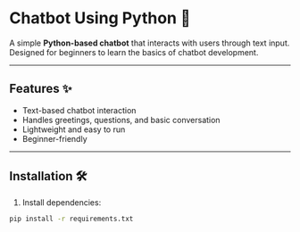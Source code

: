 # Chatbot Using Python 🤖

A simple **Python-based chatbot** that interacts with users through text input. Designed for beginners to learn the basics of chatbot development.

---

## Features ✨
- Text-based chatbot interaction
- Handles greetings, questions, and basic conversation
- Lightweight and easy to run
- Beginner-friendly

---

## Installation 🛠️

1. Install dependencies:
```bash
pip install -r requirements.txt
